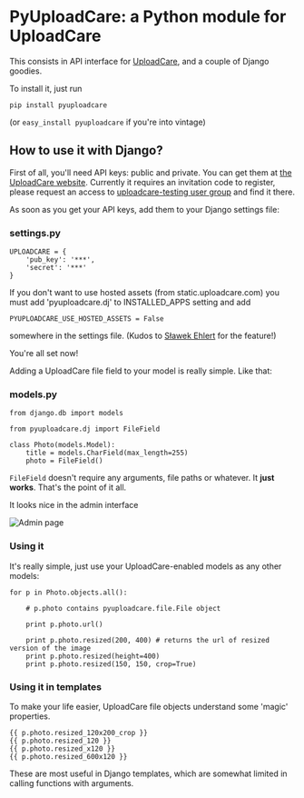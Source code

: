 # PyUploadCare: a Python module for UploadCare

This consists in API interface for [UploadCare][1], and a couple of Django goodies.

To install it, just run

    pip install pyuploadcare

(or `easy_install pyuploadcare` if you're into vintage)

## How to use it with Django?

First of all, you'll need API keys: public and private. You can get them at [the UploadCare website][1]. Currently it requires an invitation code to register, please request an access to [uploadcare-testing user group][2] and find it there.

As soon as you get your API keys, add them to your Django settings file:

### settings.py

    UPLOADCARE = {
        'pub_key': '***',
        'secret': '***'
    }

If you don't want to use hosted assets (from static.uploadcare.com) you
must add 'pyuploadcare.dj' to INSTALLED_APPS setting and add 

    PYUPLOADCARE_USE_HOSTED_ASSETS = False

somewhere in the settings file. (Kudos to [Sławek Ehlert][3] for the feature!)

[3]: https://github.com/slafs

You're all set now!

Adding a UploadCare file field to your model is really simple. Like that:

### models.py

    from django.db import models

    from pyuploadcare.dj import FileField

    class Photo(models.Model):
        title = models.CharField(max_length=255)
        photo = FileField()

`FileField` doesn't require any arguments, file paths or whatever. It **just works**. That's the point of it all.

It looks nice in the admin interface

![Admin page](http://f.cl.ly/items/1v120O3h2W462o3T323F/Screen%20Shot%202011-11-04%20at%202.03.32%20PM.png)

### Using it

It's really simple, just use your UploadCare-enabled models as any other models:

    for p in Photo.objects.all():

        # p.photo contains pyuploadcare.file.File object

        print p.photo.url()

        print p.photo.resized(200, 400) # returns the url of resized version of the image
        print p.photo.resized(height=400)
        print p.photo.resized(150, 150, crop=True)

### Using it in templates

To make your life easier, UploadCare file objects understand some 'magic' properties.

    {{ p.photo.resized_120x200_crop }}
    {{ p.photo.resized_120 }}
    {{ p.photo.resized_x120 }}
    {{ p.photo.resized_600x120 }}

These are most useful in Django templates, which are somewhat limited in calling functions with arguments.

[1]: http://uploadcare.com/
[2]: https://groups.google.com/group/uploadcare-testing
